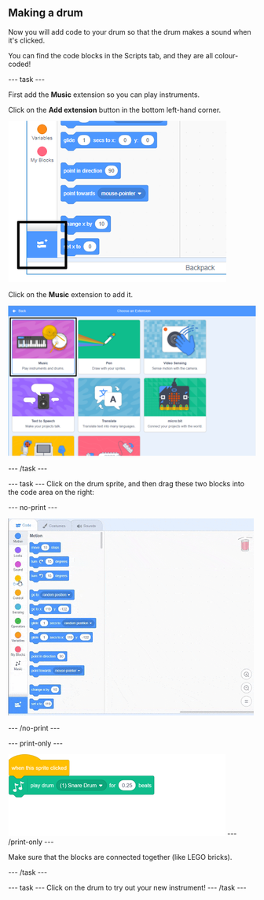 ## Making a drum

Now you will add code to your drum so that the drum makes a sound when it's clicked.

You can find the code blocks in the Scripts tab, and they are all colour-coded!

--- task ---

First add the **Music** extension so you can play instruments.

Click on the **Add extension** button in the bottom left-hand corner.

![add extension button highlighted](images/add-extension-annotated.png)

Click on the **Music** extension to add it.

![pen extension highlighted](images/click-music-annotated.png)

--- /task ---

--- task ---
Click on the drum sprite, and then drag these two blocks into the code area on the right:

--- no-print ---

![screenshot](images/connect-block.gif)

--- /no-print ---

--- print-only ---

![blocks_1545292394_8911092](images/blocks_1545292394_8911092.png)
--- /print-only ---

Make sure that the blocks are connected together (like LEGO bricks).

--- /task ---

--- task ---
Click on the drum to try out your new instrument!
--- /task ---
